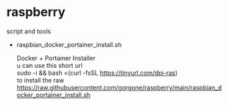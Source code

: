 # raspberry
script and tools



- raspbian_docker_portainer_install.sh  

  Docker + Portainer Installer  
  u can use this short url  
  sudo -i && bash <(curl -fsSL https://tinyurl.com/dpi-ras)  
  to install the raw  
  https://raw.githubusercontent.com/gorgone/raspberry/main/raspbian_docker_portainer_install.sh  

